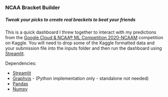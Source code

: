 ### NCAA Bracket Builder
##### Tweak your picks to create real brackets to beat your friends

This is a quick dashboard I threw together to interact with my predictions from the [Google Cloud & NCAA® ML Competition 2020-NCAAM](https://www.kaggle.com/c/google-cloud-ncaa-march-madness-2020-division-1-mens-tournament) competition on Kaggle. You will need to drop some of the Kaggle formatted data and your submission file into the inputs folder and then run the dashboard using [Streamlit](https://www.streamlit.io/).  
  
Dependencies:
* [Streamlit](https://github.com/streamlit/streamlit)
* [Graphvis](https://pypi.org/project/graphviz/) - (Python implementation only - standalone not needed)
* [Pandas](https://github.com/pandas-dev)
* [Numpy](https://github.com/numpy/numpy)
